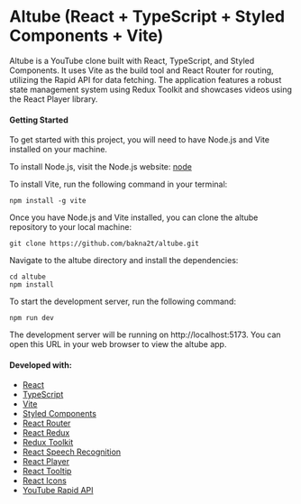 # Altube (React + TypeScript + Styled Components + Vite)

Altube is a YouTube clone built with React, TypeScript, and Styled Components. It uses Vite as the build tool and React Router for routing, utilizing the Rapid API for data fetching. The application features a robust state management system using Redux Toolkit and showcases videos using the React Player library.

#### Getting Started

To get started with this project, you will need to have Node.js and Vite installed on your machine.

To install Node.js, visit the Node.js website: [node](https://nodejs.org)

To install Vite, run the following command in your terminal:

```
npm install -g vite
```

Once you have Node.js and Vite installed, you can clone the altube repository to your local machine:

```
git clone https://github.com/bakna2t/altube.git
```

Navigate to the altube directory and install the dependencies:

```
cd altube
npm install
```

To start the development server, run the following command:

```
npm run dev
```

The development server will be running on http://localhost:5173. You can open this URL in your web browser to view the altube app.

#### Developed with:

- [React](https://reactjs.org/)
- [TypeScript](https://www.typescriptlang.org/)
- [Vite](https://vitejs.dev/)
- [Styled Components](https://styled-components.com/)
- [React Router](https://reactrouter.com/)
- [React Redux](https://react-redux.js.org/)
- [Redux Toolkit](https://redux-toolkit.js.org/)
- [React Speech Recognition](https://www.npmjs.com/package/react-speech-recognition/v/3.0.0)
- [React Player](https://www.npmjs.com/package/react-player)
- [React Tooltip](https://www.npmjs.com/package/react-tooltip)
- [React Icons](https://www.npmjs.com/package/react-icons)
- [YouTube Rapid API](https://rapidapi.com/ytdlfree/api/youtube-v31)
